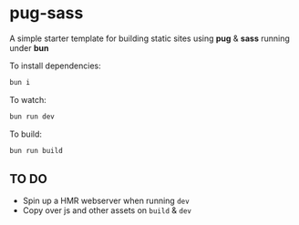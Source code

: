 # pug-sass

A simple starter template for building static sites using **pug** & **sass** running under **bun**

To install dependencies:

```bash
bun i
```

To watch:

```bash
bun run dev
```

To build:
```bash
bun run build
```

## TO DO
- Spin up a HMR webserver when running `dev`
- Copy over js and other assets on `build` & `dev`